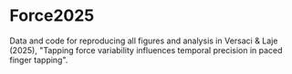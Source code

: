# Force2025

Data and code for reproducing all figures and analysis in Versaci & Laje (2025), "Tapping force variability influences temporal precision in paced finger tapping".


